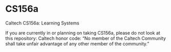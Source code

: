 # CS156a
Caltech CS156a: Learning Systems

If you are currently in or planning on taking CS156a, please do not look at this repository: Caltech honor code: “No member of the Caltech Community shall take unfair advantage of any other member of the community.”

